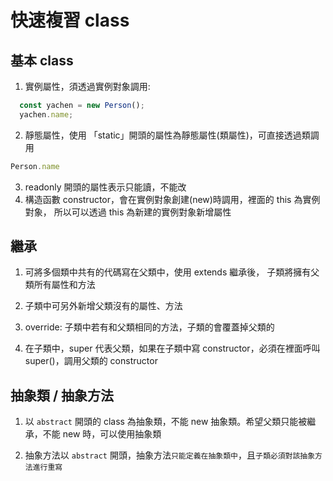 # 快速複習 class

## 基本 class
  1. 實例屬性，須透過實例對象調用:
```javascript
  const yachen = new Person();
  yachen.name;
```

  2. 靜態屬性，使用 「static」開頭的屬性為靜態屬性(類屬性)，可直接透過類調用
  ```javascript
  Person.name
```

  3. readonly 開頭的屬性表示只能讀，不能改
  4. 構造函數 constructor，會在實例對象創建(new)時調用，裡面的 this 為實例對象，
     所以可以透過 this 為新建的實例對象新增屬性

## 繼承
 1. 可將多個類中共有的代碼寫在父類中，使用 extends 繼承後，
 子類將擁有父類所有屬性和方法

 2. 子類中可另外新增父類沒有的屬性、方法
 3. override: 子類中若有和父類相同的方法，子類的會覆蓋掉父類的
 4. 在子類中，super 代表父類，如果在子類中寫 constructor，必須在裡面呼叫 super()，調用父類的 constructor 


## 抽象類 / 抽象方法
1. 以 `abstract` 開頭的 class 為抽象類，不能 new 抽象類。希望父類只能被繼承，不能 new 時，可以使用抽象類

2. 抽象方法以 `abstract` 開頭，抽象方法`只能定義在抽象類中`，且`子類必須對該抽象方法進行重寫`

